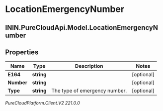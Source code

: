 # LocationEmergencyNumber

## ININ.PureCloudApi.Model.LocationEmergencyNumber

## Properties

|Name | Type | Description | Notes|
|------------ | ------------- | ------------- | -------------|
| **E164** | **string** |  | [optional] |
| **Number** | **string** |  | [optional] |
| **Type** | **string** | The type of emergency number. | [optional] |



_PureCloudPlatform.Client.V2 221.0.0_
